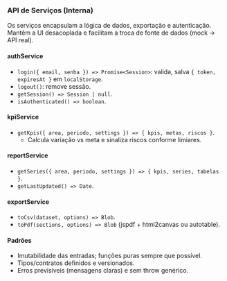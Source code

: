 ### API de Serviços (Interna)

Os serviços encapsulam a lógica de dados, exportação e autenticação. Mantêm a UI desacoplada e facilitam a troca de fonte de dados (mock → API real).

#### authService
- `login({ email, senha }) => Promise<Session>`: valida, salva `{ token, expiresAt }` em `localStorage`.
- `logout()`: remove sessão.
- `getSession() => Session | null`.
- `isAuthenticated() => boolean`.

#### kpiService
- `getKpis({ area, periodo, settings }) => { kpis, metas, riscos }`.
  - Calcula variação vs meta e sinaliza riscos conforme limiares.

#### reportService
- `getSeries({ area, periodo, settings }) => { kpis, series, tabelas }`.
- `getLastUpdated() => Date`.

#### exportService
- `toCsv(dataset, options) => Blob`.
- `toPdf(sections, options) => Blob` (jspdf + html2canvas ou autotable).

#### Padrões
- Imutabilidade das entradas; funções puras sempre que possível.
- Tipos/contratos definidos e versionados.
- Erros previsíveis (mensagens claras) e sem throw genérico.


